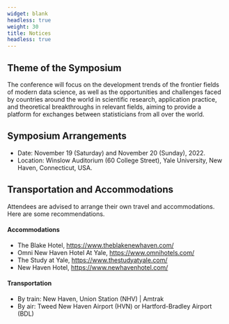 ```yaml
---
widget: blank
headless: true
weight: 30
title: Notices
headless: true
---
```


## Theme of the Symposium
The conference will focus on the development trends of the frontier fields of modern data science, as well as the opportunities and challenges faced by countries around the world in scientific research, application practice, and theoretical breakthroughs in relevant fields, aiming to provide a platform for exchanges between statisticians from all over the world.

## Symposium Arrangements
- Date: November 19 (Saturday) and November 20 (Sunday), 2022.
- Location: Winslow Auditorium (60 College Street), Yale University, New Haven, Connecticut, USA.
 
## Transportation and Accommodations

Attendees are advised to arrange their own travel and accommodations. Here are some recommendations.

<!-- ## Symposium Fees
- Amount: $188.
- The symposium fee covers expenses for dinner on November 19th and symposium documents during the symposium. The symposium fee does not cover costs for hotel rooms, telecommunication expenses, and post-conference tours. -->

#### Accommodations
- The Blake Hotel, https://www.theblakenewhaven.com/
- Omni New Haven Hotel At Yale, https://www.omnihotels.com/
- The Study at Yale, https://www.thestudyatyale.com/
- New Haven Hotel, https://www.newhavenhotel.com/

#### Transportation
- By train: New Haven, Union Station (NHV) | Amtrak
- By air: Tweed New Haven Airport (HVN) or Hartford-Bradley Airport (BDL)